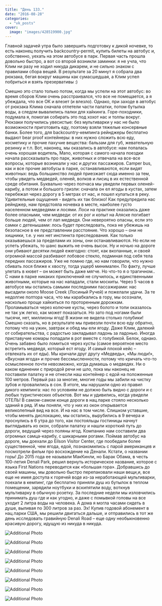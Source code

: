 ```yaml
---
title: "День 133."
date: "2016-08-28"
categories: 
  - "vk_posts"
cover:
  image: "images/428519900.jpg"
---
```


Главной задачей утра было завершить подготовку к дикой ночевке, то есть наконец получить backcountry-permit, купить билеты на автобус и, собственно, уехать на этом автобусе в парк. Первая часть прошла довольно быстро, а вот со второй возникли заминки: я не учла, что Клим ни разу не ходил никуда дикарем, и не сильно знаком с правилами сбора вещей. В результате за 20 минут я собрала два рюкзака, бегая вокруг машины как сумасшедшая, а Клим успел побриться и взять презервативы :)

<!--more-->

Смешно это стало только потом, когда мы успели на этот автобус: во время сборов Клим очень расстраивался, что все не помещается, а я убеждала, что все ОК и влезет (и влезло). Однако, при заходе в автобус от рюкзака Клима сначала отлетели части палатки, потом бутылка воды, а следом вывалились палки для хайкинга. Горе-походники, подумала я, помогая собирать это под хохот нас и толпы вокруг. Рюкзаки получились увесистые: без мультиварки у нас не было возможности приготовить еду, поэтому взяли тяжелые консервные банки. Более того, для backcountry-кемпинга рейнджеры бесплатно выдают bear proof контейнеры: в них нужно сложить всю еду, косметику и прочие пахучие вещества: бальзам для губ, жевательную резинку и т.п. Вот, наконец, мы оказались в автобусе: нам попалась очень хорошая водитель, Mano, которая с самого начала поездки начала рассказывать про парк, животных и отвечала на все-все вопросы, которые возникали у нас и других пассажиров. Camper bus, как и все прочие автобусы в парке, останавливаются, если видят животных: ведь большинство людей приезжает сюда именно за тем, чтобы увидеть медведей, оленей, волков и лисиц в их естественной среде обитания. Буквально через полчаса мы увидели первых оленей-карибу, а потом и большого гризли: сначала он ел ягоды в кустах, затем перебежал через дорогу в 5 метрах от нас, и пошел купаться в реку. Удивительные ощущения - видеть их так близко! Как предупредила нас рейнджер, нам предстояла ночевка в месте, наиболее густо населенном медведями и лосями. Лоси на практике оказались даже более опасными, чем медведи: от их рог и копыт на Аляске погибает больше людей, чем от лап медведя. Они невероятно опасны, если это самки с детенышами: лось будет преследовать, пока не убежишь на безопасное в ее представлении расстояние. Что хорошо – они не хищники, т.е. у них нет инстинкта преследования. Как только оказываешься за пределами их зоны, они останавливаются. Но если не успеть убежать, то шанс выжить не очень высок. Ну и ночью на дороге они убивают десятки людей ежегодно: стоят, как вкопанные, и своей огромной массой разбивают лобовое стекло, подминая под себя тела передних пассажиров. Уже не помню где, но нам говорили, что нужно сбивать лося ближе к хвосту, тогда ущерб минимален. По факту, лучше улетать в кювет – он может быть даже мягче. Но что-то я о трагичном.. С нами в парке никаких приключений не случилось, и единственными животными, которые на нас нападали, стали москиты. Через 5 часов в автобусе мы остались самыми последними пассажирами: нас высадили около Moose Creek (Лосиный Ручей) и пожелали удачи. За те недолгие полтора часа, что мы карабкались в гору, мы осознали, насколько проще хайкиться по проторенным дорожкам. Проламываться через колючие кусты, через болото и топи оказалось не так уж легко, как может показаться. Но зато под ногами были тысячи, нет, миллионы ягод! В жизни не видела столько голубики! Смешно сказать, но в результате мы привезли почти всю еду обратно, потому что на ужин, завтрак и обед мы ели ягоду. Даже Клим, далекий от собирательства, с радостью закладывал ладонь за ладонью. Иногда приставучие комары попадали в рот вместе с голубикой. Белок, однако. Очень забавно было ломиться через кусты (самое вероятное место встретить медведя, который ест ягоду. И самый плохой кейс – отвлекать их от еды). Мы кричали друг другу «Медведь», «Мы люди!», «Вкусная ягода» и прочие бессмысленности, потому что кричать что-то осмысленное почти невозможно, когда думаешь о медведях. Ни о каком единении с природой речи не шло, пока мы наконец не поставили палатку и не отнесли наш контейнер с едой на положенные 100 метров. Первый раз за многие, многие годы мы забили на чистку зубов и провалились в сон. В итоге, мы нарушили одно из правил дикого кемпинга: нас по условиям не должно быть видно с дороги и с любых туристических объектов. Вот мы и удивились, когда увидели ОТЕЛЬ! В самом-самом конце дороги в нац.парке стояло несколько зданий в ряд. И мы поняли, что у них из окон открывается великолепный вид на все. И на нас в том числе. Слишком уставшие, чтобы менять дислокацию, мы остались, вырубились в 9 вечера и проснулись в 6 утра до того, как постояльцы гостиницы начнут выглядывать из окон, собрали палатку и нашли короткий путь до дороги, ведущий через поляны ягод. Компанию нам составили два огромных самца-карибу, с шикарными рогами. Поймав автобус на дороге, мы доехали до Eilson Visitor Center, где пообедали более существенной, чем ягода, едой, познакомились с парой американцев и посмотрели фильм про восхождение на Денали. Кстати, о названии горы! До 2015 года ее называли МакКинли, но Барак Обама, в честь 100-летия Denali Park, решил вернуть историческое название, которое с языка First Nations переводится как «большая гора». Добравшись до своей машины, мы довольно быстро перепаковали наши вещи,и, все еще не имея доступа к горячей воде из-за неработающей мультиварки, поехали в кемпинг, где бесплатно приняли душ из бутылок в теплом помещении, зарядили ноутбуки и вскипятили воду, воткнув мультиварку в обычную розетку. За последние недели мы изловчились принимать душ где и как угодно, и даже с помывкой головы на все уходит 2 литра воды на человека. А дома я могла часами сидеть в душе, выливая по 300 литров за раз. Эх! Купив годовой абонемент в нац.парки США, мы решили двигаться дальше, и отправились в тот же день исследовать гравийную Denali Road – еще одну необыкновенно красивую дорогу, идущую из никуда в никуда.

![Additional Photo](https://vodpop.ru/wp-content/uploads/2023/07/428519901.jpg)

![Additional Photo](https://vodpop.ru/wp-content/uploads/2023/07/428519902.jpg)

![Additional Photo](https://vodpop.ru/wp-content/uploads/2023/07/428519903.jpg)

![Additional Photo](https://vodpop.ru/wp-content/uploads/2023/07/428519904.jpg)

![Additional Photo](https://vodpop.ru/wp-content/uploads/2023/07/428519905.jpg)

![Additional Photo](https://vodpop.ru/wp-content/uploads/2023/07/428519906.jpg)

![Additional Photo](https://vodpop.ru/wp-content/uploads/2023/07/428519907.jpg)

![Additional Photo](https://vodpop.ru/wp-content/uploads/2023/07/428519908.jpg)
